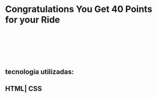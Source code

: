 <h1>Congratulations You Get 40 Points for your Ride<h1>
<br>
<br>
<h2>tecnologia utilizadas:<h2>
HTML| CSS
<br>
